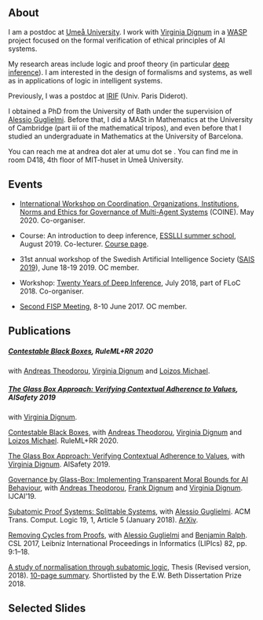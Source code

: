 ## About

I am a postdoc at [Umeå University](https://www.umu.se/en/). I work with [Virginia Dignum][VD] in a [WASP](https://wasp-sweden.org/) project focused on the formal verification of ethical principles of AI systems.

My research areas include logic and proof theory (in particular [deep inference](http://alessio.guglielmi.name/res/cos/index.html)). I am interested  in the design of formalisms and systems, as well as in applications of logic in intelligent systems.

Previously, I was a postdoc at [IRIF](https://www.irif.fr//en/index) (Univ. Paris Diderot).

I obtained a PhD from the University of Bath under the supervision of [Alessio Guglielmi][Alessio]. Before that, I did a MASt in Mathematics at the University of Cambridge (part iii of the mathematical tripos), and even before that I studied an undergraduate in Mathematics at the University of Barcelona.

You can reach me at andrea dot aler at umu dot se . You can find me in room D418, 4th floor of MIT-huset in Umeå University.

## Events

* [International Workshop on Coordination, Organizations, Institutions, Norms and Ethics for Governance of Multi-Agent Systems](https://coin-workshop.github.io/coine-2020-new-zealand/) (COINE).  May 2020. Co-organiser.

* Course: An introduction to deep inference, [ESSLLI summer school](http://esslli2019.folli.info/programme/logic-and-computation/), August 2019. Co-lecturer. [Course page](https://www.lix.polytechnique.fr/~lutz/orgs/ESSLLI2019-course.html).
 
* 31st annual workshop of the Swedish Artificial Intelligence Society ([SAIS 2019](https://sais2019.cs.umu.se/)), June 18-19 2019. OC member.

* Workshop: [Twenty Years of Deep Inference](https://www.lix.polytechnique.fr/~lutz/orgs/TYDI2018.html), July 2018, part of FLoC 2018. Co-organiser.

* [Second FISP Meeting](https://www.lix.polytechnique.fr/~lutz/orgs/FISP-workshop-June2017.html), 8-10 June 2017. OC member.

## Publications

##### [Contestable Black Boxes](https://arxiv.org/abs/2006.05133), RuleML+RR 2020

with [Andreas Theodorou][Andreas], [Virginia Dignum][VD] and [Loizos Michael](https://cognition.ouc.ac.cy/loizos/).

##### [The Glass Box Approach: Verifying Contextual Adherence to Values](http://ceur-ws.org/Vol-2419/paper_18.pdf), AISafety 2019
with [Virginia Dignum][VD].

[Contestable Black Boxes](https://arxiv.org/abs/2006.05133), with [Andreas Theodorou][Andreas], [Virginia Dignum][VD] and [Loizos Michael](https://cognition.ouc.ac.cy/loizos/). RuleML+RR 2020.

[The Glass Box Approach: Verifying Contextual Adherence to Values](http://ceur-ws.org/Vol-2419/paper_18.pdf), with [Virginia Dignum][VD]. AISafety 2019.

[Governance by Glass-Box: Implementing Transparent Moral Bounds for AI Behaviour](https://arxiv.org/abs/1905.04994), with [Andreas Theodorou][Andreas], [Frank Dignum](https://www.umu.se/en/staff/frank-dignum/) and [Virginia Dignum][VD]. IJCAI’19.

[Subatomic Proof Systems: Splittable Systems](https://dl.acm.org/doi/10.1145/3173544), with [Alessio Guglielmi][Alessio]. ACM Trans. Comput. Logic 19, 1, Article 5 (January 2018). [ArXiv](https://arxiv.org/pdf/1703.10258.pdf).

[Removing Cycles from Proofs](http://cs.bath.ac.uk/ag/p/RCP.pdf), with [Alessio Guglielmi][Alessio] and [Benjamin Ralph](https://people.bath.ac.uk/bdr25/).  CSL 2017, Leibniz International Proceedings in Informatics (LIPIcs) 82, pp. 9:1–18.

[A study of normalisation through subatomic logic](http://cs.bath.ac.uk/ag/aat/phd.pdf), Thesis (Revised version, 2018). [10-page summary](https://aalertubella.github.io/pdfs/thesis-summary-andrea.pdf). Shortlisted by the E.W. Beth Dissertation Prize 2018.

[Andreas]: https://www.recklesscoding.com/
[VD]: https://people.cs.umu.se/virginia/
[Alessio]: http://alessio.guglielmi.name/

## Selected Slides
